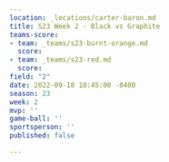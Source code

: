```yaml
---
location: _locations/carter-baron.md
title: S23 Week 2 - Black vs Graphite
teams-score:
- team: _teams/s23-burnt-orange.md
  score: 
- team: _teams/s23-red.md
  score: 
field: "2"
date: 2022-09-18 10:45:00 -0400
season: 23
week: 2
mvp: ''
game-ball: ''
sportsperson: ''
published: false

---
```

